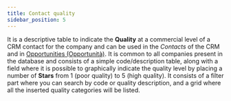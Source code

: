 ```yaml
---
title: Contact quality
sidebar_position: 5
---
```


It is a descriptive table to indicate the **Quality** at a commercial level of a CRM contact for the company and can be used in the *Contacts* of the CRM and in [Opportunities (Opportunità)](/docs/crm/chance/search-chances/). It is common to all companies present in the database and consists of a simple code/description table, along with a field where it is possible to graphically indicate the quality level by placing a number of **Stars** from 1 (poor quality) to 5 (high quality).
It consists of a filter part where you can search by code or quality description, and a grid where all the inserted quality categories will be listed.